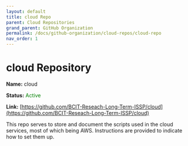 ```yaml
---
layout: default
title: cloud Repo
parent: Cloud Repositories
grand_parent: GitHub Organization
permalink: /docs/github-organization/cloud-repos/cloud-repo
nav_order: 1
---
```


# cloud Repository

**Name:** cloud

**Status:** <span style="color:green">Active</span>

**Link:** [https://github.com/BCIT-Reseach-Long-Term-ISSP/cloud](https://github.com/BCIT-Reseach-Long-Term-ISSP/cloud)

This repo serves to store and document the scripts used in the cloud services, most of which being AWS. Instructions are provided to indicate how to set them up.

